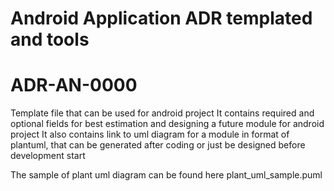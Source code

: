 # Android Application ADR templated and tools

# ADR-AN-0000

Template file that can be used for android project
It contains required and optional fields for best estimation and designing a future module for android project
It also contains link to uml diagram for a module in format of plantuml, that can be generated after coding
or just be designed before development start

The sample of plant uml diagram can be found here plant_uml_sample.puml